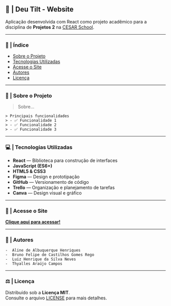 ## 🧠 | Deu Tilt - Website

Aplicação desenvolvida com React como projeto acadêmico para a disciplina de **Projetos 2** na [CESAR School](https://www.cesar.school).

*** 

### 📑 | Índice

- [Sobre o Projeto](#sobre-o-projeto)
- [Tecnologias Utilizadas](#tecnologias-utilizadas)
- [Acesse o Site](#acesse-o-site)
- [Autores](#autores)
- [Licença](#licença)

*** 

### 📌 | Sobre o Projeto

> Sobre...

    > Principais funcionalidades
    > - ✅ Funcionalidade 1  
    > - ✅ Funcionalidade 2  
    > - ✅ Funcionalidade 3

*** 

### 💻 | Tecnologias Utilizadas

- **React** — Biblioteca para construção de interfaces   
- **JavaScript (ES6+)**  
- **HTML5 & CSS3**  
- **Figma** — Design e prototipação  
- **GitHub** — Versionamento de código  
- **Trello** — Organização e planejamento de tarefas  
- **Canva** — Design visual e gráfico  

*** 

### 🔗 | Acesse o Site

[**Clique aqui para acessar!**](https://link-do-site.com)  

*** 

### 👥 | Autores

    -  Aline de Albuquerque Henriques
    -  Bruno Felipe de Castilhos Gomes Rego  
    -  Luiz Henrique da Silva Neves  
    -  Thyalles Araújo Campos

*** 

### ⚖️ | Licença

Distribuído sob a **Licença MIT**.  
Consulte o arquivo [LICENSE](LICENSE) para mais detalhes.

